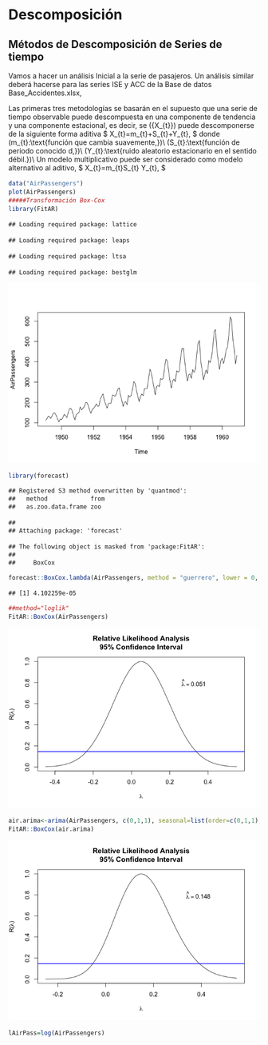 Descomposición
================

## Métodos de Descomposición de Series de tiempo

Vamos a hacer un análisis Inicial a la serie de pasajeros. Un análisis
similar deberá hacerse para las series ISE y ACC de la Base de datos
Base\_Accidentes.xlsx,

Las primeras tres metodologías se basarán en el supuesto que una serie
de tiempo observable puede descompuesta en una componente de tendencia y
una componente estacional, es decir, se \(\{X_{t}\}\) puede
descomponerse de la siguiente forma aditiva $
X\_{t}=m\_{t}+S\_{t}+Y\_{t}, $ donde
\(m_{t}:\text{función que cambia suavemente,}\)\\
\(S_{t}:\text{función de periodo conocido d,}\)\\
\(Y_{t}:\text{ruido aleatorio estacionario en el sentido débil.}\)\\ Un
modelo multiplicativo puede ser considerado como modelo alternativo al
aditivo, $ X\_{t}=m\_{t}S\_{t} Y\_{t}, $

``` r
data("AirPassengers")
plot(AirPassengers)
#####Transformación Box-Cox
library(FitAR)
```

    ## Loading required package: lattice

    ## Loading required package: leaps

    ## Loading required package: ltsa

    ## Loading required package: bestglm

![](Descomposicion_files/figure-gfm/importación%20y%20Gráficas-1.png)<!-- -->

``` r
library(forecast)
```

    ## Registered S3 method overwritten by 'quantmod':
    ##   method            from
    ##   as.zoo.data.frame zoo

    ## 
    ## Attaching package: 'forecast'

    ## The following object is masked from 'package:FitAR':
    ## 
    ##     BoxCox

``` r
forecast::BoxCox.lambda(AirPassengers, method = "guerrero", lower = 0, upper = 2)  
```

    ## [1] 4.102259e-05

``` r
##method="loglik"
FitAR::BoxCox(AirPassengers)
```

![](Descomposicion_files/figure-gfm/importación%20y%20Gráficas-2.png)<!-- -->

``` r
air.arima<-arima(AirPassengers, c(0,1,1), seasonal=list(order=c(0,1,1), period=12))
FitAR::BoxCox(air.arima)
```

![](Descomposicion_files/figure-gfm/importación%20y%20Gráficas-3.png)<!-- -->

``` r
lAirPass=log(AirPassengers)
```
